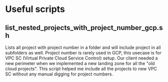 # Useful scripts

## list_nested_projects_with_project_number_gcp.sh
Lists all project with project number in a folder and will include project in all subfolders as well.
Project number is rarely used in GCP, this usecase is for VPC SC (Virtual Private Cloud Service Control) setup.
Our client needed a new perimeter when we implemented a new landing zone for all the "old cloud projects".
This script helped me include all the projects to new VPC SC without any manual digging for project numbers.
</br>